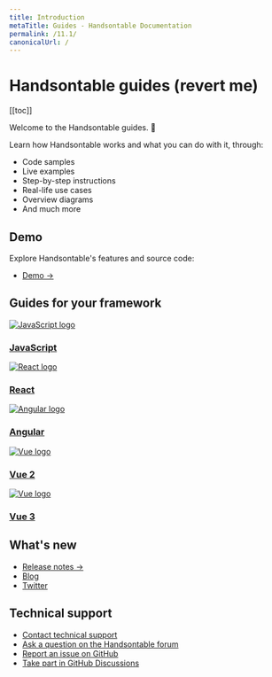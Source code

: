 ```yaml
---
title: Introduction
metaTitle: Guides - Handsontable Documentation
permalink: /11.1/
canonicalUrl: /
---
```


# Handsontable guides (revert me)

[[toc]]

Welcome to the Handsontable guides. 👋

Learn how Handsontable works and what you can do with it, through:
- Code samples
- Live examples
- Step-by-step instructions
- Real-life use cases
- Overview diagrams
- And much more

## Demo

Explore Handsontable's features and source code:

- [Demo &#8594;](@/guides/getting-started/demo.md)

## Guides for your framework

<div class="row-items-container">
    <a href="/docs/11.1/binding-to-data" class="row-item">
     <img class="integration-framework-logo" src="/docs/11.1/img/pages/introduction/javascript.svg" alt="JavaScript logo" />
     <h3>JavaScript</h3>
    </a>

   <a href="/docs/11.1/react-simple-example" class="row-item">
   <img class="integration-framework-logo" src="/docs/11.1/img/pages/introduction/react.svg" alt="React logo" />
    <h3>React</h3>
   </a>

   <a href="/docs/11.1/angular-simple-example" class="row-item">
    <img class="integration-framework-logo" src="/docs/11.1/img/pages/introduction/angular.svg" alt="Angular logo" />
    <h3>Angular</h3>
   </a>

   <a href="/docs/11.1/vue-simple-example" class="row-item">
    <img class="integration-framework-logo" src="/docs/11.1/img/pages/introduction/vue.svg" alt="Vue logo" />
    <h3>Vue 2</h3>
   </a>

   <a href="/docs/11.1/vue3-simple-example" class="row-item">
    <img class="integration-framework-logo" src="/docs/11.1/img/pages/introduction/vue.svg" alt="Vue logo" />
    <h3>Vue 3</h3>
   </a>
</div>

## What's new

- [Release notes &#8594;](@/guides/upgrade-and-migration/release-notes.md)
- [Blog](https://handsontable.com/blog)
- [Twitter](https://twitter.com/handsontable)

## Technical support

- [Contact technical support](https://handsontable.com/contact?category=technical_support)
- [Ask a question on the Handsontable forum](https://forum.handsontable.com)
- [Report an issue on GitHub](https://github.com/handsontable/handsontable/issues)
- [Take part in GitHub Discussions](https://github.com/handsontable/handsontable/discussions)

